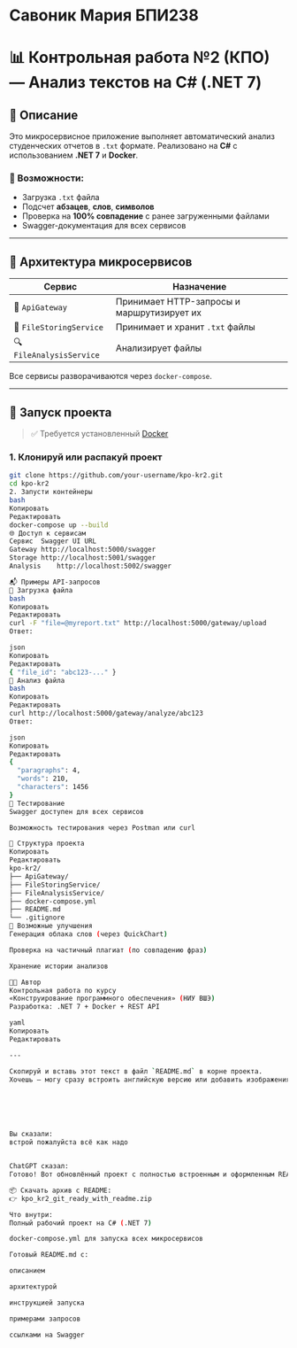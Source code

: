 # Савоник Мария БПИ238
# 📊 Контрольная работа №2 (КПО) — Анализ текстов на C# (.NET 7)

## 📌 Описание

Это микросервисное приложение выполняет автоматический анализ студенческих отчетов в `.txt` формате. Реализовано на **C#** с использованием **.NET 7** и **Docker**.

### 🔧 Возможности:
- Загрузка `.txt` файла
- Подсчет **абзацев**, **слов**, **символов**
- Проверка на **100% совпадение** с ранее загруженными файлами
- Swagger-документация для всех сервисов

---

## 🧱 Архитектура микросервисов

| Сервис               | Назначение                             |
|----------------------|----------------------------------------|
| 🧭 `ApiGateway`         | Принимает HTTP-запросы и маршрутизирует их |
| 📁 `FileStoringService` | Принимает и хранит `.txt` файлы       |
| 🔍 `FileAnalysisService`| Анализирует файлы                     |

Все сервисы разворачиваются через `docker-compose`.

---

## 🚀 Запуск проекта

> ✅ Требуется установленный [Docker](https://www.docker.com/products/docker-desktop)

### 1. Клонируй или распакуй проект

```bash
git clone https://github.com/your-username/kpo-kr2.git
cd kpo-kr2
2. Запусти контейнеры
bash
Копировать
Редактировать
docker-compose up --build
🌐 Доступ к сервисам
Сервис	Swagger UI URL
Gateway	http://localhost:5000/swagger
Storage	http://localhost:5001/swagger
Analysis	http://localhost:5002/swagger

📬 Примеры API-запросов
🔸 Загрузка файла
bash
Копировать
Редактировать
curl -F "file=@myreport.txt" http://localhost:5000/gateway/upload
Ответ:

json
Копировать
Редактировать
{ "file_id": "abc123-..." }
🔸 Анализ файла
bash
Копировать
Редактировать
curl http://localhost:5000/gateway/analyze/abc123
Ответ:

json
Копировать
Редактировать
{
  "paragraphs": 4,
  "words": 210,
  "characters": 1456
}
🧪 Тестирование
Swagger доступен для всех сервисов

Возможность тестирования через Postman или curl

📁 Структура проекта
Копировать
Редактировать
kpo-kr2/
├── ApiGateway/
├── FileStoringService/
├── FileAnalysisService/
├── docker-compose.yml
├── README.md
└── .gitignore
🧠 Возможные улучшения
Генерация облака слов (через QuickChart)

Проверка на частичный плагиат (по совпадению фраз)

Хранение истории анализов

👩‍💻 Автор
Контрольная работа по курсу
«Конструирование программного обеспечения» (НИУ ВШЭ)
Разработка: .NET 7 + Docker + REST API

yaml
Копировать
Редактировать

---

Скопируй и вставь этот текст в файл `README.md` в корне проекта.  
Хочешь — могу сразу встроить английскую версию или добавить изображения (архитектурную схему).






Вы сказали:
встрой пожалуйста всё как надо


ChatGPT сказал:
Готово! Вот обновлённый проект с полностью встроенным и оформленным README.md ✅

📦 Скачать архив с README:
👉 kpo_kr2_git_ready_with_readme.zip

Что внутри:
Полный рабочий проект на C# (.NET 7)

docker-compose.yml для запуска всех микросервисов

Готовый README.md с:

описанием

архитектурой

инструкцией запуска

примерами запросов

ссылками на Swagger

